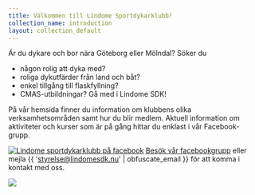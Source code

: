```yaml
---
title: Välkommen till Lindome Sportdykarklubb!
collection_name: introduction
layout: collection_default
---
```

Är du dykare och bor nära Göteborg eller Mölndal?
Söker du

- någon rolig att dyka med?
- roliga dykutfärder från land och båt?
- enkel tillgång till flaskfyllning?
- CMAS-utbildningar?
Gå med i Lindome SDK!

På vår hemsida finner du information om klubbens olika verksamhetsområden samt hur du blir medlem. Aktuell information om aktiviteter och kurser som är på gång hittar du enklast i vår Facebook-grupp.

<a title="Lindome sportdykarklubb på facebook" href="http://www.facebook.com/groups/12289305342/" target="_blank" rel="noopener"><img src="{% link assets/img/f_logo_rgb_blue.svg %}" alt="Lindome sportdykarklubb på facebook" style="max-height: 17px; vertical-align: bottom;" /></a>&nbsp;<a href="http://www.facebook.com/groups/12289305342/">Besök vår facebookgrupp</a> eller mejla {{ 'styrelse@lindomesdk.nu' | obfuscate_email }} för att komma i kontakt med oss.

<img src="{% link assets/img/frontpage.png %}" />
